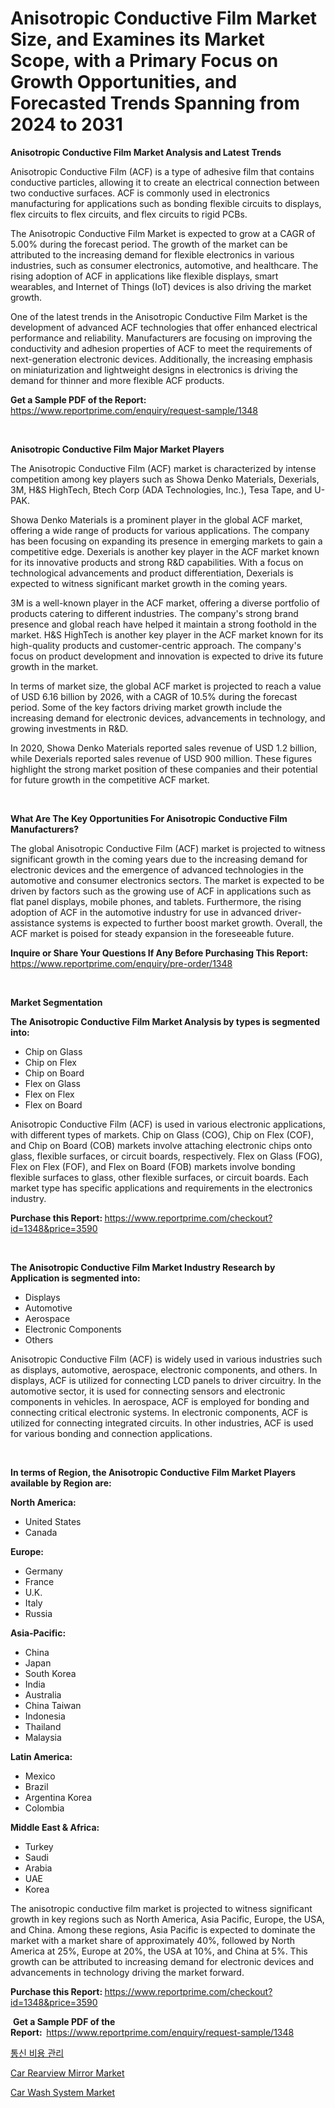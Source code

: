 <p><h1>Anisotropic Conductive Film Market Size, and Examines its Market Scope, with a Primary Focus on Growth Opportunities, and Forecasted Trends Spanning from 2024 to 2031</h1></p><p><strong>Anisotropic Conductive Film Market Analysis and Latest Trends</strong></p>
<p><p>Anisotropic Conductive Film (ACF) is a type of adhesive film that contains conductive particles, allowing it to create an electrical connection between two conductive surfaces. ACF is commonly used in electronics manufacturing for applications such as bonding flexible circuits to displays, flex circuits to flex circuits, and flex circuits to rigid PCBs.</p><p>The Anisotropic Conductive Film Market is expected to grow at a CAGR of 5.00% during the forecast period. The growth of the market can be attributed to the increasing demand for flexible electronics in various industries, such as consumer electronics, automotive, and healthcare. The rising adoption of ACF in applications like flexible displays, smart wearables, and Internet of Things (IoT) devices is also driving the market growth.</p><p>One of the latest trends in the Anisotropic Conductive Film Market is the development of advanced ACF technologies that offer enhanced electrical performance and reliability. Manufacturers are focusing on improving the conductivity and adhesion properties of ACF to meet the requirements of next-generation electronic devices. Additionally, the increasing emphasis on miniaturization and lightweight designs in electronics is driving the demand for thinner and more flexible ACF products.</p></p>
<p><strong>Get a Sample PDF of the Report:&nbsp;</strong> <a href="https://www.reportprime.com/enquiry/request-sample/1348">https://www.reportprime.com/enquiry/request-sample/1348</a></p>
<p>&nbsp;</p>
<p><strong>Anisotropic Conductive Film Major Market Players</strong></p>
<p><p>The Anisotropic Conductive Film (ACF) market is characterized by intense competition among key players such as Showa Denko Materials, Dexerials, 3M, H&S HighTech, Btech Corp (ADA Technologies, Inc.), Tesa Tape, and U-PAK. </p><p>Showa Denko Materials is a prominent player in the global ACF market, offering a wide range of products for various applications. The company has been focusing on expanding its presence in emerging markets to gain a competitive edge. Dexerials is another key player in the ACF market known for its innovative products and strong R&D capabilities. With a focus on technological advancements and product differentiation, Dexerials is expected to witness significant market growth in the coming years.</p><p>3M is a well-known player in the ACF market, offering a diverse portfolio of products catering to different industries. The company's strong brand presence and global reach have helped it maintain a strong foothold in the market. H&S HighTech is another key player in the ACF market known for its high-quality products and customer-centric approach. The company's focus on product development and innovation is expected to drive its future growth in the market.</p><p>In terms of market size, the global ACF market is projected to reach a value of USD 6.16 billion by 2026, with a CAGR of 10.5% during the forecast period. Some of the key factors driving market growth include the increasing demand for electronic devices, advancements in technology, and growing investments in R&D.</p><p>In 2020, Showa Denko Materials reported sales revenue of USD 1.2 billion, while Dexerials reported sales revenue of USD 900 million. These figures highlight the strong market position of these companies and their potential for future growth in the competitive ACF market.</p></p>
<p>&nbsp;</p>
<p><strong>What Are The Key Opportunities For Anisotropic Conductive Film Manufacturers?</strong></p>
<p><p>The global Anisotropic Conductive Film (ACF) market is projected to witness significant growth in the coming years due to the increasing demand for electronic devices and the emergence of advanced technologies in the automotive and consumer electronics sectors. The market is expected to be driven by factors such as the growing use of ACF in applications such as flat panel displays, mobile phones, and tablets. Furthermore, the rising adoption of ACF in the automotive industry for use in advanced driver-assistance systems is expected to further boost market growth. Overall, the ACF market is poised for steady expansion in the foreseeable future.</p></p>
<p><strong>Inquire or Share Your Questions If Any Before Purchasing This Report:</strong> <a href="https://www.reportprime.com/enquiry/pre-order/1348">https://www.reportprime.com/enquiry/pre-order/1348</a></p>
<p>&nbsp;</p>
<p><strong>Market Segmentation</strong></p>
<p><strong>The Anisotropic Conductive Film Market Analysis by types is segmented into:</strong></p>
<p><ul><li>Chip on Glass</li><li>Chip on Flex</li><li>Chip on Board</li><li>Flex on Glass</li><li>Flex on Flex</li><li>Flex on Board</li></ul></p>
<p><p>Anisotropic Conductive Film (ACF) is used in various electronic applications, with different types of markets. Chip on Glass (COG), Chip on Flex (COF), and Chip on Board (COB) markets involve attaching electronic chips onto glass, flexible surfaces, or circuit boards, respectively. Flex on Glass (FOG), Flex on Flex (FOF), and Flex on Board (FOB) markets involve bonding flexible surfaces to glass, other flexible surfaces, or circuit boards. Each market type has specific applications and requirements in the electronics industry.</p></p>
<p><strong>Purchase this Report:&nbsp;</strong><a href="https://www.reportprime.com/checkout?id=1348&price=3590">https://www.reportprime.com/checkout?id=1348&price=3590</a></p>
<p>&nbsp;</p>
<p><strong>The Anisotropic Conductive Film Market Industry Research by Application is segmented into:</strong></p>
<p><ul><li>Displays</li><li>Automotive</li><li>Aerospace</li><li>Electronic Components</li><li>Others</li></ul></p>
<p><p>Anisotropic Conductive Film (ACF) is widely used in various industries such as displays, automotive, aerospace, electronic components, and others. In displays, ACF is utilized for connecting LCD panels to driver circuitry. In the automotive sector, it is used for connecting sensors and electronic components in vehicles. In aerospace, ACF is employed for bonding and connecting critical electronic systems. In electronic components, ACF is utilized for connecting integrated circuits. In other industries, ACF is used for various bonding and connection applications.</p></p>
<p>&nbsp;</p>
<p><strong>In terms of Region, the Anisotropic Conductive Film Market Players available by Region are:</strong></p>
<p>
    <p> <strong> North America: </strong>
        <ul>
            <li>United States</li>
            <li>Canada</li>
        </ul>
        </p> 
    <p> <strong> Europe: </strong>
        <ul>
            <li>Germany</li>
            <li>France</li>
            <li>U.K.</li>
            <li>Italy</li>
            <li>Russia</li>
        </ul>
        </p> 
    <p> <strong> Asia-Pacific: </strong>
        <ul>
            <li>China</li>
            <li>Japan</li>
            <li>South Korea</li>
            <li>India</li>
            <li>Australia</li>
            <li>China Taiwan</li>
            <li>Indonesia</li>
            <li>Thailand</li>
            <li>Malaysia</li>
        </ul>
        </p> 
    <p> <strong> Latin America: </strong>
        <ul>
            <li>Mexico</li>
            <li>Brazil</li>
            <li>Argentina Korea</li>
            <li>Colombia</li>
        </ul>
        </p> 
    <p> <strong> Middle East & Africa: </strong>
        <ul>
            <li>Turkey</li>
            <li>Saudi</li>
            <li>Arabia</li>
            <li>UAE</li>
            <li>Korea</li>
        </ul>
    </p>
    </p>
<p><p>The anisotropic conductive film market is projected to witness significant growth in key regions such as North America, Asia Pacific, Europe, the USA, and China. Among these regions, Asia Pacific is expected to dominate the market with a market share of approximately 40%, followed by North America at 25%, Europe at 20%, the USA at 10%, and China at 5%. This growth can be attributed to increasing demand for electronic devices and advancements in technology driving the market forward.</p></p>
<p><strong>Purchase this Report: </strong><a href="https://www.reportprime.com/checkout?id=1348&price=3590">https://www.reportprime.com/checkout?id=1348&price=3590</a></p>
<p>&nbsp;<strong>Get a Sample PDF of the Report:&nbsp;&nbsp;</strong><a href="https://www.reportprime.com/enquiry/request-sample/1348">https://www.reportprime.com/enquiry/request-sample/1348</a></p>
<p><strong></strong></p>
<p><p><a href="https://github.com/royErdmtyan906778/Market-Research-Report-List-1/blob/main/71608378514.md">통신 비용 관리</a></p><p><a href="https://issuu.com/reportprime-2/docs/car-rearview-mirror-market-size-2030.pptx">Car Rearview Mirror Market</a></p><p><a href="https://issuu.com/reportprime-2/docs/car-wash-system-market-size-2030.pptx">Car Wash System Market</a></p></p>